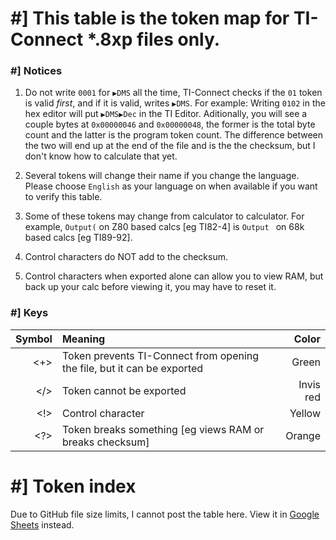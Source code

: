 # #] This table is the token map for TI-Connect \*.8xp files only.

### #] Notices
1. Do not write `0001` for `▶DMS` all the time, TI-Connect checks if the `01` token is valid *first*, and if it 
is valid, writes `▶DMS`. For example: Writing `0102` in the hex editor will put `▶DMS▶Dec` in the TI Editor. Aditionally, 
you will see a couple bytes at `0x00000046` and `0x00000048`, the former is the total byte count and the latter is the program
token count. The difference between the two will end up at the end of the file and is the the checksum, but I don't know 
how to calculate that yet.

2. Several tokens will change their name if you change the language. Please choose `English` as your language on
when available if you want to verify this table.

3. Some of these tokens may change from calculator to calculator. For example, `Output(` on Z80 based calcs [eg TI82-4] is 
`Output ` on 68k based calcs [eg TI89-92].

4. Control characters do NOT add to the checksum.

5. Control characters when exported alone can allow you to view RAM, but back up your calc before viewing it, you may have to
reset it.

### #] Keys
| Symbol | Meaning | Color |
| ------:|:------- | -----:|
| <+>    | Token prevents TI-Connect from opening the file, but it can be exported | Green |
| </>    | Token cannot be exported | Invis red |
| <!>    | Control character | Yellow |
| <?>    | Token breaks something [eg views RAM or breaks checksum] | Orange |

# #] Token index
Due to GitHub file size limits, I cannot post the table here. View it in [Google Sheets](https://docs.google.com/spreadsheets/d/1Q5f8AEPr1HTZEIx-dcEX2N4_G2LipvcRg33c17OfHgk/edit?usp=sharing) instead.

